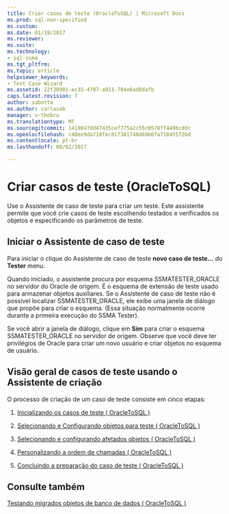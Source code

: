 ```yaml
---
title: Criar casos de teste (OracleToSQL) | Microsoft Docs
ms.prod: sql-non-specified
ms.custom: 
ms.date: 01/19/2017
ms.reviewer: 
ms.suite: 
ms.technology:
- sql-ssma
ms.tgt_pltfrm: 
ms.topic: article
helpviewer_keywords:
- Test Case Wizard
ms.assetid: 22f38901-ec35-4707-a911-784e6ad8dafb
caps.latest.revision: 7
author: sabotta
ms.author: carlasab
manager: v-thobro
ms.translationtype: MT
ms.sourcegitcommit: 1419847dd47435cef775a2c55c0578ff4406cddc
ms.openlocfilehash: c40ee9da718fec017381740d69b6fa71045572bd
ms.contentlocale: pt-br
ms.lasthandoff: 08/02/2017

---
```

# <a name="creating-test-cases-oracletosql"></a>Criar casos de teste (OracleToSQL)
Use o Assistente de caso de teste para criar um teste. Este assistente permite que você crie casos de teste escolhendo testados e verificados os objetos e especificando os parâmetros de teste.  
  
## <a name="starting-the-test-case-wizard"></a>Iniciar o Assistente de caso de teste  
Para iniciar o clique do Assistente de caso de teste **novo caso de teste...** do **Tester** menu.  
  
Quando iniciado, o assistente procura por esquema SSMATESTER_ORACLE no servidor do Oracle de origem. É o esquema de extensão de teste usado para armazenar objetos auxiliares. Se o Assistente de caso de teste não é possível localizar SSMATESTER_ORACLE, ele exibe uma janela de diálogo que propõe para criar o esquema. (Essa situação normalmente ocorre durante a primeira execução do SSMA Tester).  
  
Se você abrir a janela de diálogo, clique em **Sim** para criar o esquema SSMATESTER_ORACLE no servidor de origem. Observe que você deve ter privilégios de Oracle para criar um novo usuário e criar objetos no esquema de usuário.  
  
## <a name="overview-of-creating-test-cases-using-the-wizard"></a>Visão geral de casos de teste usando o Assistente de criação  
O processo de criação de um caso de teste consiste em cinco etapas:  
  
1.  [Inicializando os casos de teste &#40; OracleToSQL &#41;](../../ssma/oracle/initializing-test-cases-oracletosql.md)  
  
2.  [Selecionando e Configurando objetos para teste &#40; OracleToSQL &#41;](../../ssma/oracle/selecting-and-configuring-objects-to-test-oracletosql.md)  
  
3.  [Selecionando e configurando afetados objetos &#40; OracleToSQL &#41;](../../ssma/oracle/selecting-and-configuring-affected-objects-oracletosql.md)  
  
4.  [Personalizando a ordem de chamadas &#40; OracleToSQL &#41;](../../ssma/oracle/customizing-calls-order-oracletosql.md)  
  
5.  [Concluindo a preparação do caso de teste &#40; OracleToSQL &#41;](../../ssma/oracle/finishing-test-case-preparation-oracletosql.md)  
  
## <a name="see-also"></a>Consulte também  
[Testando migrados objetos de banco de dados &#40; OracleToSQL &#41;](../../ssma/oracle/testing-migrated-database-objects-oracletosql.md)  
  

